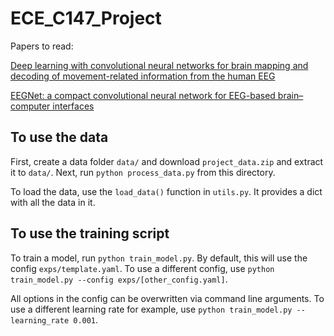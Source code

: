 # ECE_C147_Project

Papers to read:

[Deep learning with convolutional neural networks for brain mapping and decoding of movement-related information from the human EEG](https://arxiv.org/pdf/1703.05051.pdf)

[EEGNet: a compact convolutional neural network for EEG-based brain–computer interfaces](https://arxiv.org/pdf/1611.08024.pdf)

## To use the data

First, create a data folder `data/` and download `project_data.zip` and extract it to `data/`.  Next, run `python process_data.py` from this directory.

To load the data, use the `load_data()` function in `utils.py`.  It provides a dict with all the data in it.


## To use the training script

To train a model, run `python train_model.py`.  By default, this will use the config `exps/template.yaml`.  To use a different config, use `python train_model.py --config exps/[other_config.yaml]`.  

All options in the config can be overwritten via command line arguments.  To use a different learning rate for example, use
`python train_model.py --learning_rate 0.001`.
